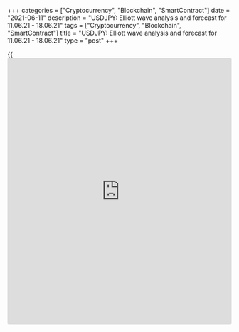 +++
categories = ["Cryptocurrency", "Blockchain", "SmartContract"]
date = "2021-06-11"
description = "USDJPY: Elliott wave analysis and forecast for 11.06.21 - 18.06.21"
tags = ["Cryptocurrency", "Blockchain", "SmartContract"]
title = "USDJPY: Elliott wave analysis and forecast for 11.06.21 - 18.06.21"
type = "post"
+++

{{<iframe id="large-banner" src="https://www.bounty.group/#slide=17.0" width="100%" height="600" scrolling="no" style="border: 0px solid rgb(216, 221, 230); border-radius: 3px;">}}

2021-06-11

2021-06-11

USDJPY: Elliott wave analysis and forecast for 11.06.21 – 18.06.21Alex
Geuta

 **Main scenario:** consider short positions from corrections below the
level of 110.32 with a target of 107.46 – 106.75.

 **Alternative scenario:** breakout and consolidation above the level of
110.32 will allow the pair to continue rising to the levels of 112.00 –
113.50.

 **Analysis:** Daily TM: apparently, a descending correction of larger
degree finished forming as wave B, and wave С started developing, with
the first wave (1) of С forming inside.

The third wave of smaller degree 3 of (1) continues developing on the H4
time frame, with wave i of 3 formed and a downside correction developing
as wave ii of 3 inside. Wave (a) of ii formed as part of the downside
correction. Apparently, wave (b) of ii finished forming and wave (c) of
ii started developing on the H1 time frame. If the presumption is
correct, the pair will continue to drop to the levels of 107.46 –
106.75. The level of 110.32 is critical in this scenario as a breakout
will enable the pair to continue growing to the levels of 112.00 –
113.50.

* * *

* * *

## Price chart of USDJPY in real time mode

The content of this article reflects the author’s opinion and does not
necessarily reflect the official position of LiteForex. The material
published on this page is provided for informational purposes only and
should not be considered as the provision of investment advice for the
purposes of Directive 2004/39/EC.

Rate this article:

{{value}}

( {{count}} {{title}} )